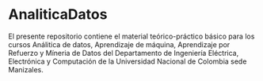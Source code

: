 # AnaliticaDatos

El presente repositorio contiene el material teórico-práctico básico para los cursos Análitica de datos, Aprendizaje de máquina, Aprendizaje por Refuerzo y Míneria de Datos del Departamento de Ingeniería Eléctrica, Electrónica y Computación de la Universidad Nacional de Colombia sede Manizales.

